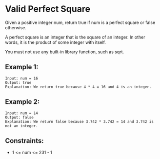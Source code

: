 # Valid Perfect Square

Given a positive integer num, return true if num is a perfect square or false 
otherwise.

A perfect square is an integer that is the square of an integer. In other words, 
it is the product of some integer with itself.

You must not use any built-in library function, such as sqrt.

 

## Example 1:

    Input: num = 16
    Output: true
    Explanation: We return true because 4 * 4 = 16 and 4 is an integer.

## Example 2:

    Input: num = 14
    Output: false
    Explanation: We return false because 3.742 * 3.742 = 14 and 3.742 is not an integer.

 

## Constraints:

* 1 <= num <= 231 - 1

